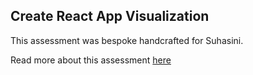 ## Create React App Visualization

This assessment was bespoke handcrafted for Suhasini.

Read more about this assessment [here](https://react.eogresources.com)
